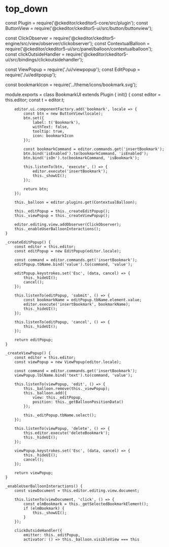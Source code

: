 # top_down

const Plugin = require('@ckeditor/ckeditor5-core/src/plugin');
const ButtonView = require('@ckeditor/ckeditor5-ui/src/button/buttonview');

const ClickObserver = require('@ckeditor/ckeditor5-engine/src/view/observer/clickobserver');
const ContextualBalloon = require('@ckeditor/ckeditor5-ui/src/panel/balloon/contextualballoon');
const clickOutsideHandler = require('@ckeditor/ckeditor5-ui/src/bindings/clickoutsidehandler');

const ViewPopup = require('./ui/viewpopup');
const EditPopup = require('./ui/editpopup');

const bookmarkIcon = require('../theme/icons/bookmark.svg');

module.exports = class BookmarkUI extends Plugin {
    init() {
        const editor = this.editor;
        const t = editor.t;

        editor.ui.componentFactory.add('bookmark', locale => {
            const btn = new ButtonView(locale);
            btn.set({
                label: t('Bookmark'),
                withText: false,
                tooltip: true,
                icon: bookmarkIcon
            });

            const bookmarkCommand = editor.commands.get('insertBookmark');
            btn.bind('isEnabled').to(bookmarkCommand, 'isEnabled');
            btn.bind('isOn').to(bookmarkCommand, 'isBookmark');

            this.listenTo(btn, 'execute', () => {
                editor.execute('insertBookmark');
                this._showUI();
            });

            return btn;
        });

        this._balloon = editor.plugins.get(ContextualBalloon);

        this._editPopup = this._createEditPopup();
        this._viewPopup = this._createViewPopup();

        editor.editing.view.addObserver(ClickObserver);
        this._enableUserBalloonInteractions();
    }

    _createEditPopup() {
        const editor = this.editor;
        const editPopup = new EditPopup(editor.locale);

        const command = editor.commands.get('insertBookmark');
        editPopup.tbName.bind('value').to(command, 'value');

        editPopup.keystrokes.set('Esc', (data, cancel) => {
            this._hideUI();
            cancel();
        });

        this.listenTo(editPopup, 'submit', () => {
            const bookmarkName = editPopup.tbName.element.value;
            editor.execute('insertBookmark', bookmarkName);
            this._hideUI();
        });

        this.listenTo(editPopup, 'cancel', () => {
            this._hideUI();
        });

        return editPopup;
    }

    _createViewPopup() {
        const editor = this.editor;
        const viewPopup = new ViewPopup(editor.locale);

        const command = editor.commands.get('insertBookmark');
        viewPopup.lblName.bind('text').to(command, 'value');

        this.listenTo(viewPopup, 'edit', () => {
            this._balloon.remove(this._viewPopup);
            this._balloon.add({
                view: this._editPopup,
                position: this._getBalloonPositionData()
            });

            this._editPopup.tbName.select();
        });

        this.listenTo(viewPopup, 'delete', () => {
            this.editor.execute('deleteBookmark');
            this._hideUI();
        });

        viewPopup.keystrokes.set('Esc', (data, cancel) => {
            this._hideUI();
            cancel();
        });

        return viewPopup;
    }

    _enableUserBalloonInteractions() {
        const viewDocument = this.editor.editing.view.document;

        this.listenTo(viewDocument, 'click', () => {
            const elmBookmark = this._getSelectedBookmarkElement();
            if (elmBookmark) {
                this._showUI();
            }
        });

        clickOutsideHandler({
            emitter: this._editPopup,
            activator: () => this._balloon.visibleView === this
